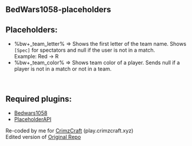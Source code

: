 BedWars1058-placeholders
---

## Placeholders:

* %bw+_team_letter% => Shows the first letter of the team name. Shows `[Spec]` for spectators and null if the user is not in a match.<br>Example: Red -> R
* %bw+_team_color%  => Shows team color of a player. Sends null if a player is not in a match or not in a team.
<br>


## Required plugins:
* [Bedwars1058](https://polymart.org/resource/bedwars1058.1152)
* [PlaceholderAPI](https://www.spigotmc.org/resources/placeholderapi.6245/)

Re-coded by me for [CrimzCraft](https://discord.crimzcraft.xyz/) (play.crimzcraft.xyz)<br>
Edited version of [Original Repo](https://github.com/Tanguygab/BW1058-PlaceholderAPI-Expansion)


